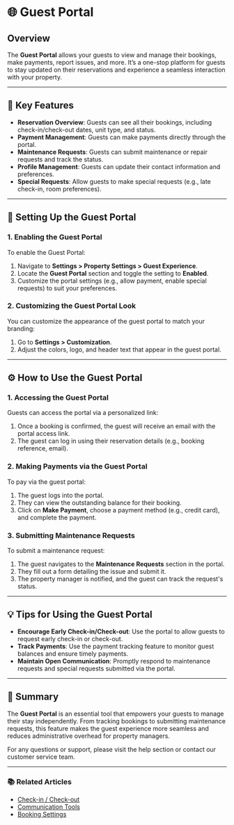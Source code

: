 # 🌐 Guest Portal

## Overview

The **Guest Portal** allows your guests to view and manage their bookings, make payments, report issues, and more. It’s a one-stop platform for guests to stay updated on their reservations and experience a seamless interaction with your property.

---

## 🎯 Key Features

- **Reservation Overview**: Guests can see all their bookings, including check-in/check-out dates, unit type, and status.
- **Payment Management**: Guests can make payments directly through the portal.
- **Maintenance Requests**: Guests can submit maintenance or repair requests and track the status.
- **Profile Management**: Guests can update their contact information and preferences.
- **Special Requests**: Allow guests to make special requests (e.g., late check-in, room preferences).

---

## 🔧 Setting Up the Guest Portal

### 1. **Enabling the Guest Portal**

To enable the Guest Portal:

1. Navigate to **Settings > Property Settings > Guest Experience**.
2. Locate the **Guest Portal** section and toggle the setting to **Enabled**.
3. Customize the portal settings (e.g., allow payment, enable special requests) to suit your preferences.

### 2. **Customizing the Guest Portal Look**

You can customize the appearance of the guest portal to match your branding:

1. Go to **Settings > Customization**.
2. Adjust the colors, logo, and header text that appear in the guest portal.

---

## ⚙️ How to Use the Guest Portal

### 1. **Accessing the Guest Portal**

Guests can access the portal via a personalized link:

1. Once a booking is confirmed, the guest will receive an email with the portal access link.
2. The guest can log in using their reservation details (e.g., booking reference, email).

### 2. **Making Payments via the Guest Portal**

To pay via the guest portal:

1. The guest logs into the portal.
2. They can view the outstanding balance for their booking.
3. Click on **Make Payment**, choose a payment method (e.g., credit card), and complete the payment.

### 3. **Submitting Maintenance Requests**

To submit a maintenance request:

1. The guest navigates to the **Maintenance Requests** section in the portal.
2. They fill out a form detailing the issue and submit it.
3. The property manager is notified, and the guest can track the request's status.

---

## 💡 Tips for Using the Guest Portal

- **Encourage Early Check-in/Check-out**: Use the portal to allow guests to request early check-in or check-out.
- **Track Payments**: Use the payment tracking feature to monitor guest balances and ensure timely payments.
- **Maintain Open Communication**: Promptly respond to maintenance requests and special requests submitted via the portal.

---

## 📝 Summary

The **Guest Portal** is an essential tool that empowers your guests to manage their stay independently. From tracking bookings to submitting maintenance requests, this feature makes the guest experience more seamless and reduces administrative overhead for property managers.

For any questions or support, please visit the help section or contact our customer service team.

---

### 📚 Related Articles

- [Check-in / Check-out]( /user-docs/guest-tenant/check-in-out)
- [Communication Tools]( /user-docs/guest-tenant/communication)
- [Booking Settings]( /user-docs/reservations/booking-settings)
